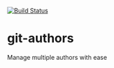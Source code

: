 [![Build Status](https://travis-ci.org/chasetopher/git-authors.svg?branch=master)](https://travis-ci.org/chasetopher/git-authors)

git-authors
===========

Manage multiple authors with ease
